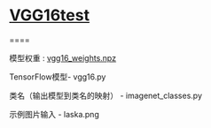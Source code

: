 # [VGG16test](https://blog.csdn.net/daydayup_668819/article/details/79651137)
====

模型权重 : [vgg16_weights.npz](https://www.cs.toronto.edu/~frossard/vgg16/vgg16_weights.npz) 

TensorFlow模型- vgg16.py 

类名（输出模型到类名的映射） - imagenet_classes.py 

示例图片输入 - laska.png 
